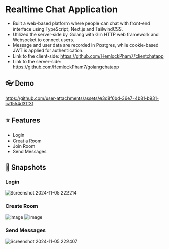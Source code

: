 # Realtime Chat Application
- Built a web-based platform where people can chat with front-end interface using TypeScript, Next.js and TailwindCSS.
- Utilized the server-side by Golang with Gin HTTP web framework and Websocket to connect users.
- Message and user data are recorded in Postgres, while cookie-based JWT is applied for authentication.
- Link to the client-side: https://github.com/HemlockPham7/clientchatapp
- Link to the server-side: https://github.com/HemlockPham7/golangchatapp

## 👓 Demo
https://github.com/user-attachments/assets/e3d8f6bd-36e7-4b81-b931-ca1554d31f3f

## ⭐ Features
- Login
- Creat a Room
- Join Room
- Send Messages

## 📸 Snapshots
### Login
![Screenshot 2024-11-05 222214](https://github.com/user-attachments/assets/32bf7edc-71b8-4321-bdb1-9f8876756df7)

### Create Room
![image](https://github.com/user-attachments/assets/07208b1a-6227-40f0-aef2-9816d9165007)
![image](https://github.com/user-attachments/assets/cd87f47c-694d-48d3-af20-2d4ba80f8973)


### Send Messages
![Screenshot 2024-11-05 222407](https://github.com/user-attachments/assets/baae5b87-3858-4cb9-9053-517e070800f5)

